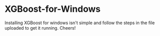 # XGBoost-for-Windows
Installing XGBoost for windows isn't simple and follow the steps in the file uploaded to get it running. Cheers!
